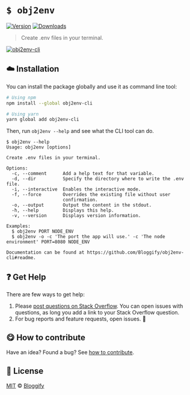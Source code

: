 <!-- Please do not edit this file. Edit the `blah` field in the `package.json` instead. If in doubt, open an issue. -->


















# `$ obj2env`

 [![Version](https://img.shields.io/npm/v/obj2env-cli.svg)](https://www.npmjs.com/package/obj2env-cli) [![Downloads](https://img.shields.io/npm/dt/obj2env-cli.svg)](https://www.npmjs.com/package/obj2env-cli)







> Create .env files in your terminal.











[![obj2env-cli](http://i.imgur.com/yfKqx6W.gif)](#)







## :cloud: Installation

You can install the package globally and use it as command line tool:


```sh
# Using npm
npm install --global obj2env-cli

# Using yarn
yarn global add obj2env-cli
```


Then, run `obj2env --help` and see what the CLI tool can do.


```
$ obj2env --help
Usage: obj2env [options]

Create .env files in your terminal.

Options:
  -c, --comment      Add a help text for that variable.
  -d, --dir          Specify the directory where to write the .env file.
  -i, --interactive  Enables the interactive mode.
  -f, --force        Overrides the existing file without user
                     confirmation.
  -o, --output       Output the content in the stdout.
  -h, --help         Displays this help.
  -v, --version      Displays version information.

Examples:
  $ obj2env PORT NODE_ENV
  $ obj2env -o -c 'The port the app will use.' -c 'The node environment' PORT=8080 NODE_ENV

Documentation can be found at https://github.com/Bloggify/obj2env-cli#readme.
```






















## :question: Get Help

There are few ways to get help:



 1. Please [post questions on Stack Overflow](https://stackoverflow.com/questions/ask). You can open issues with questions, as long you add a link to your Stack Overflow question.
 2. For bug reports and feature requests, open issues. :bug:
















## :yum: How to contribute
Have an idea? Found a bug? See [how to contribute][contributing].
























## :scroll: License

[MIT][license] © [Bloggify][website]






[license]: /LICENSE
[website]: https://bloggify.org
[contributing]: /CONTRIBUTING.md
[docs]: /DOCUMENTATION.md

